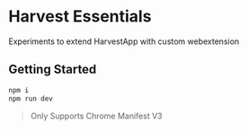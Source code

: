 # Harvest Essentials

Experiments to extend HarvestApp with custom webextension

## Getting Started

```sh
npm i
npm run dev
```

> Only Supports Chrome Manifest V3

